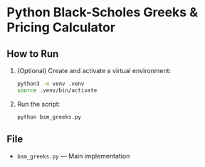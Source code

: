 # Python Black-Scholes Greeks & Pricing Calculator

## How to Run

1. (Optional) Create and activate a virtual environment:
   ```sh
   python3 -m venv .venv
   source .venv/bin/activate
   ```
2. Run the script:
   ```sh
   python bsm_greeks.py
   ```

## File
- `bsm_greeks.py` — Main implementation
